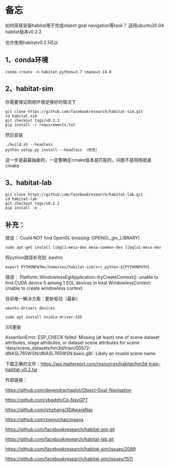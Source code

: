 <h1>备忘</h1>

如何简易安装habitat用于完成object goal navigation等task？ 
适用ubuntu20.04 habitat版本v0.2.2

也许使用habitatv0.2.1可以

<h2>1、conda环境</h2>

```
conda create -n habitat python=3.7 cmake=3.14.0
```

<h2>2、habitat-sim</h2>
你需要保证网络环境足够好的情况下

```
git clone https://github.com/facebookresearch/habitat-sim.git
cd habitat-sim
git checkout tags/v0.2.2
pip install -r requirements.txt
```
然后安装

```
./build.sh --headless
python setup.py install --headless （优先）
```
这一步是最最抽象的，一定要确定cmake版本是匹配的，问题不是网络就是cmake

<h2>3、habitat-lab</h2>

```
git clone https://github.com/facebookresearch/habitat-lab.git
cd habitat-lab
git checkout tags/v0.2.2
pip install -e .
```


<h2>补充：</h2>
错误：
Could NOT find OpenGL (missing: OPENGL_glx_LIBRARY)

```
sudo apt-get install libgl1-mesa-dev mesa-common-dev libglu1-mesa-dev
```

将python路径补充到 .bashrc

```
export PYTHONPATH=/home/xxx/habitat-sim/src_python:${PYTHONPATH}
```
错误：
Platform::WindowlessEglApplication::tryCreateContext(): unable to find CUDA device 0 among 1 EGL devices in total WindowlessContext: Unable to create windowless context

目前唯一解决方案：更新驱动（最新）

```
ubuntu-drivers devices
```

```
sudo apt install nvidia-driver-535
```

3/6更新

AssertionError: ESP_CHECK failed: Missing (at least) one of scene dataset attributes, stage attributes, or dataset scene attributes for scene 'data/scene_datasets/hm3d/train/00572-dNASL765WSN/dNASL765WSN.basis.glb'.   Likely an invalid scene name.

下载正确的文件：https://api.matterport.com/resources/habitat/hm3d-train-habitat-v0.2.tar


外部链接：

https://github.com/devendrachaplot/Object-Goal-Navigation

https://github.com/ybgdgh/Co-NavGPT

https://github.com/jzhzhang/3DAwareNav

https://github.com/zoeyuchao/maans

https://github.com/facebookresearch/habitat-sim.git

https://github.com/facebookresearch/habitat-lab.git

https://github.com/facebookresearch/habitat-sim/issues/2099

https://github.com/facebookresearch/habitat-sim/issues/1511


